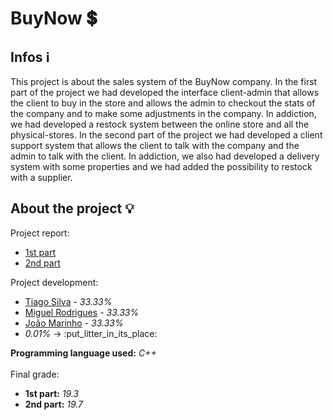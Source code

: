 # BuyNow :heavy_dollar_sign:

## Infos :information_source:
This project is about the sales system of the BuyNow company.
In the first part of the project we had developed the interface client-admin that allows the client to buy in the store and allows the admin to checkout the stats of the company and to make some adjustments in the company. In addiction, we had developed a restock system between the online store and all the physical-stores.
In the second part of the project we had developed a client support system that allows the client to talk with the company and the admin to talk with the client. In addiction, we also had developed a delivery system with some properties and we had added the possibility to restock with a supplier.<br>

## About the project :bulb:
Project report: 
<ul>
   <li><a href="https://github.com/TiagoCaldaSilva/FEUP-AEDA/blob/master/AEDA-BuyNow/docs/Reports/Trabalho_Pratico_Parte_1.pdf">1st part</a></li>
   <li><a href="https://github.com/TiagoCaldaSilva/FEUP-AEDA/blob/master/AEDA-BuyNow/docs/Reports/Trabalho_Pratico_Parte_2.pdf">2nd part</a></li>
</ul>

Project development:
<ul>
   <li><a href="https://github.com/TiagoCaldaSilva">Tiago Silva</a> - <em>33.33%</em></li>
   <li><a href="https://github.com/mikRodrigues">Miguel Rodrigues</a> - <em>33.33%</em></li>
   <li><a href="https://github.com/JoaoAMarinho">João Marinho</a> - <em>33.33%</em></li>
   <li><em>0.01%</em> -> :put_litter_in_its_place:
</ul>

<strong>Programming language used:</strong> <em>C++</em>
<br><br>
Final grade:
<ul>
   <li><strong>1st part:</strong> <em>19.3</em></li>
   <li><strong>2nd part:</strong> <em>19.7</em></li>
</ul>
